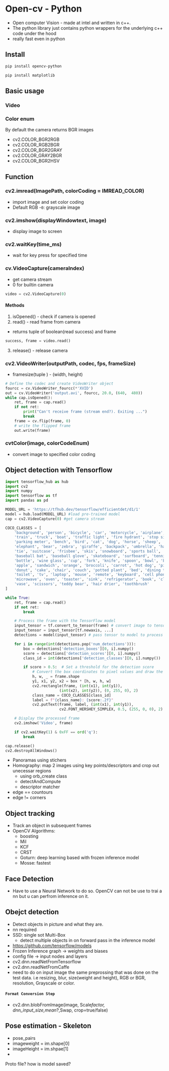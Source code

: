 # Open-cv - Python

- Open computer Vision - made at intel and written in c++.
- The python library just contains python wrappers for the underlying c++ code under the hood
- really fast even in python

## Install

```bash
pip install opencv-python

pip install matplotlib
```

## Basic usage

### Video

### Color enum

By default the camera returns BGR images

- cv2.COLOR_BGR2RGB
- cv2.COLOR_RGB2BGR
- cv2.COLOR_BGR2GRAY
- cv2.COLOR_GRAY2BGR
- cv2.COLOR_BGR2HSV

## Function

### cv2.imread(ImagePath, colorCoding = IMREAD_COLOR)

- import image and set color coding
- Default RGB -`0`: grayscale image

### cv2.imshow(displayWindowtext, image)

- display image to screen

### cv2.waitKey(time_ms)

- wait for key press for specified time

### cv.VideoCapture(cameraIndex)

- get camera stream
- 0 for builtin camera

```python
video = cv2.VideoCapture(0)
```

#### Methods

1. isOpened() - check if camera is opened
2. read() - read frame from camera

- returns tuple of boolean(read success) and frame

```python
success, frame = video.read()
```

3. release() - release camera

### cv2.VideoWriter(outputPath, codec, fps, frameSize)

- framesize(tuple ) - (width, height)

```python
# Define the codec and create VideoWriter object
fourcc = cv.VideoWriter_fourcc(*'XVID')
out = cv.VideoWriter('output.avi', fourcc, 20.0, (640,  480))
while cap.isOpened():
    ret, frame = cap.read()
    if not ret:
        print("Can't receive frame (stream end?). Exiting ...")
        break
    frame = cv.flip(frame, 0)
    # write the flipped frame
    out.write(frame)
```

### cvtColor(image, colorCodeEnum)

- convert image to specified color coding

## Object detection with Tensorflow

```python
import tensorflow_hub as hub
import cv2
import numpy
import tensorflow as tf
import pandas as pd

MODEL_URL = 'https://tfhub.dev/tensorflow/efficientdet/d1/1'
model = hub.load(MODEL_URL) #load pre-trained model
cap = cv2.VideoCapture(0) #get camera stream

COCO_CLASSES = [
    'background', 'person', 'bicycle', 'car', 'motorcycle', 'airplane', 'bus',
    'train', 'truck', 'boat', 'traffic light', 'fire hydrant', 'stop sign',
    'parking meter', 'bench', 'bird', 'cat', 'dog', 'horse', 'sheep', 'cow',
    'elephant', 'bear', 'zebra', 'giraffe', 'backpack', 'umbrella', 'handbag',
    'tie', 'suitcase', 'frisbee', 'skis', 'snowboard', 'sports ball', 'kite',
    'baseball bat', 'baseball glove', 'skateboard', 'surfboard', 'tennis racket',
    'bottle', 'wine glass', 'cup', 'fork', 'knife', 'spoon', 'bowl', 'banana',
    'apple', 'sandwich', 'orange', 'broccoli', 'carrot', 'hot dog', 'pizza',
    'donut', 'cake', 'chair', 'couch', 'potted plant', 'bed', 'dining table',
    'toilet', 'tv', 'laptop', 'mouse', 'remote', 'keyboard', 'cell phone',
    'microwave', 'oven', 'toaster', 'sink', 'refrigerator', 'book', 'clock',
    'vase', 'scissors', 'teddy bear', 'hair drier', 'toothbrush'
]

while True:
    ret, frame = cap.read()
    if not ret:
        break

    # Process the frame with the TensorFlow model
    input_tensor = tf.convert_to_tensor(frame) # convert image to tenso
    input_tensor = input_tensor[tf.newaxis, ...]
    detections = model(input_tensor) # pass tensor to model to process

    for i in range(int(detections.pop('num_detections'))):
        box = detections['detection_boxes'][0, i].numpy()
        score = detections['detection_scores'][0, i].numpy()
        class_id = int(detections['detection_classes'][0, i].numpy())

        if score > 0.5:  # Set a threshold for the detection score
            # Convert the box coordinates to pixel values and draw the box and label on the frame
            h, w, _ = frame.shape
            y1, x1, y2, x2 = box * [h, w, h, w]
            cv2.rectangle(frame, (int(x1), int(y1)),
                        (int(x2), int(y2)), (0, 255, 0), 2)
            class_name = COCO_CLASSES[class_id]
            label = f"{class_name}: {score:.2f}"
            cv2.putText(frame, label, (int(x1), int(y1)),
                        cv2.FONT_HERSHEY_SIMPLEX, 0.5, (255, 0, 0), 2)

    # Display the processed frame
    cv2.imshow('Video', frame)

    if cv2.waitKey(1) & 0xFF == ord('q'):
        break

cap.release()
cv2.destroyAllWindows()

```

- Panoramas using stichers
- Homography: map 2 images using key points/descriptors and crop out unecessar regions
  - using orb_create class
  - detectAndCompute
  - descriptor matcher
- edge == countours
- edge != corners

## Object tracking

- Track an object in subsequent frames
- OpenCV Algorithms:
  - boosting
  - Mil
  - KCF
  - CRST
  - Goturn: deep learning based with frozen inference model
  - Mosse: fastest

## Face Detection

- Have to use a Neural Network to do so. OpenCV can not be use to trai a nn but u can perfrom inference on it.

## Obejct detection

- Detect objects in picture and what they are.
- nn required
- SSD: single sot Multi-Box
  - detect multiple objects in on forward pass in the inference model
- https://github.com/tensorflow/models
- Frozen Inference graph -> weights and biases
- config file -> input nodes and layers
- cv2.dnn.readNetFromTensorflow
- cv2.dnn.readNetFromCaffe
- need to do on input image the same preprossing that was done on the test data. i.e resizing, blur, size(weight and height), RGB or BGR, resolution, Grayscale or color.

#### `Format Conversion Step`

- cv2.dnn.blobFromImage(image, Scale*factor, dnn_input_size,mean*?,Swap, crop=true/false)

## Pose estimation - Skeleton

- pose_pairs
- imageweight = im.shape[0]
- imageHeight = im.shpae[1]
-

Proto file?
how is model saved?
